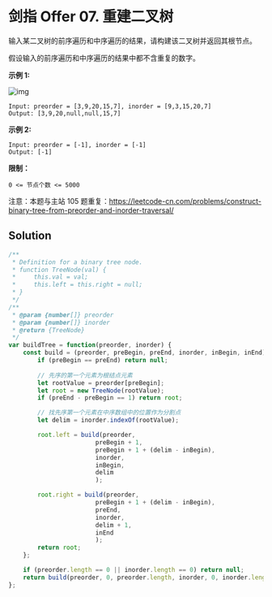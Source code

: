 # 剑指 Offer 07. 重建二叉树

输入某二叉树的前序遍历和中序遍历的结果，请构建该二叉树并返回其根节点。

假设输入的前序遍历和中序遍历的结果中都不含重复的数字。

**示例 1:**

![img](https://assets.leetcode.com/uploads/2021/02/19/tree.jpg)

```
Input: preorder = [3,9,20,15,7], inorder = [9,3,15,20,7]
Output: [3,9,20,null,null,15,7]
```

**示例 2:**

```
Input: preorder = [-1], inorder = [-1]
Output: [-1]
```

**限制：**

```
0 <= 节点个数 <= 5000
```

注意：本题与主站 105 题重复：https://leetcode-cn.com/problems/construct-binary-tree-from-preorder-and-inorder-traversal/

## Solution

```js
/**
 * Definition for a binary tree node.
 * function TreeNode(val) {
 *     this.val = val;
 *     this.left = this.right = null;
 * }
 */
/**
 * @param {number[]} preorder
 * @param {number[]} inorder
 * @return {TreeNode}
 */
var buildTree = function(preorder, inorder) {
    const build = (preorder, preBegin, preEnd, inorder, inBegin, inEnd) => {
        if (preBegin == preEnd) return null;
        
        // 先序的第一个元素为根结点元素
        let rootValue = preorder[preBegin];
        let root = new TreeNode(rootValue);
        if (preEnd - preBegin == 1) return root;

        // 找先序第一个元素在中序数组中的位置作为分割点
        let delim = inorder.indexOf(rootValue);

        root.left = build(preorder, 
                        preBegin + 1, 
                        preBegin + 1 + (delim - inBegin),
                        inorder,
                        inBegin,
                        delim
                        );

        root.right = build(preorder,
                        preBegin + 1 + (delim - inBegin),
                        preEnd,
                        inorder,
                        delim + 1,
                        inEnd
                        );
        return root;
    };

    if (preorder.length == 0 || inorder.length == 0) return null;
    return build(preorder, 0, preorder.length, inorder, 0, inorder.length); // 左闭右开
};
```

